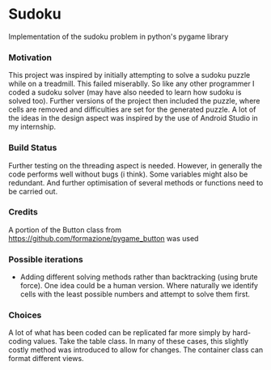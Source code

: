 # Sudoku
Implementation of the sudoku problem in python's pygame library

### Motivation
This project was inspired by initially attempting to solve a sudoku puzzle while on a treadmill. This failed miserablly. So like any other programmer I coded a sudoku solver (may have also needed to learn how sudoku is solved too). Further versions of the project then included the puzzle, where cells are removed and difficulties are set for the generated puzzle. A lot of the ideas in the design aspect was inspired by the use of Android Studio in my internship.

### Build Status
Further testing on the threading aspect is needed. However, in generally the code performs well without bugs (i think).
Some variables might also be redundant. And further optimisation of several methods or functions need to be carried out.

### Credits
A portion of the Button class from https://github.com/formazione/pygame_button was used

### Possible iterations
* Adding different solving methods rather than backtracking (using brute force). One idea could be a human version. Where naturally we identify cells with the least possible numbers and attempt to solve them first.

### Choices
A lot of what has been coded can be replicated far more simply by hard-coding values. Take the table class. In many of these cases, this slightly costly method was introduced to allow for changes. The container class can format different views.
